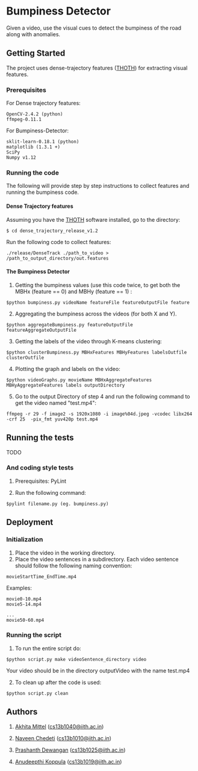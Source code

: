 # Bumpiness Detector

Given a video, use the visual cues to detect the bumpiness of the road along with anomalies.

## Getting Started

The project uses dense-trajectory features ([THOTH](https://lear.inrialpes.fr/people/wang/dense_trajectories)) for extracting visual features.

### Prerequisites

For Dense trajectory features:

```
OpenCV-2.4.2 (python)
ffmpeg-0.11.1
```

For Bumpiness-Detector:

```
sklit-learn-0.18.1 (python)
matplotlib (1.3.1 +)
SciPy
Numpy v1.12
```

### Running the code

The following will provide step by step instructions to collect features and running the bumpiness code.


#### Dense Trajectory features

Assuming you have the [THOTH](https://lear.inrialpes.fr/people/wang/dense_trajectories) software installed, go to the directory: 

```
$ cd dense_trajectory_release_v1.2
```

Run the following code to collect features: 

```
./release/DenseTrack ./path_to_video > /path_to_output_directory/out.features
```

#### The Bumpiness Detector

1. Getting the bumpiness values (use this code twice, to get both the MBHx (feature == 0) and MBHy (feature == 1) :

```
$python bumpiness.py videoName featureFile featureOutputFile feature
```

2. Aggregating the bumpiness across the videos (for both X and Y).

```
$python aggregateBumpiness.py featureOutputFile featureAggregateOutputFile
```

3. Getting the labels of the video through K-means clustering:

```
$python clusterBumpiness.py MBHxFeatures MBHyFeatures labelsOutfile clusterOutfile
```

4. Plotting the graph and labels on the video:

```
$python videoGraphs.py movieName MBHxAggregateFeatures MBHyAggregateFeatures labels outputDirectory
```

5. Go to the output Directory of step 4 and run the following command to get the video named "test.mp4":

```
ffmpeg -r 29 -f image2 -s 1920x1080 -i image%04d.jpeg -vcodec libx264 -crf 25  -pix_fmt yuv420p test.mp4
```


## Running the tests

TODO


### And coding style tests

1. Prerequisites: PyLint

2. Run the following command:

```
$pylint filename.py (eg. bumpiness.py)
```

## Deployment

### Initialization
1. Place the video in the working directory.
2. Place the video sentences in a subdirectory.
Each video sentence should follow the following naming convention:

```
movieStartTime_EndTime.mp4
```

Examples:

```
movie0-10.mp4
movie5-14.mp4

...
movie50-60.mp4
```
### Running the script

1. To run the entire script do:

```
$python script.py make videoSentence_directory video

```
Your video should be in the directory outputVideo with the name test.mp4

2. To clean up after the code is used:

```
$python script.py clean
```

## Authors
1. [Akhita Mittel](https://github.com/akshitamittel) (cs13b1040@iith.ac.in)

2. [Naveen Chedeti](https://github.com/chedeti) (cs13b1010@iith.ac.in)

3. [Prashanth Dewangan](https://github.com/Prashant-Dewangan) (cs13b1025@iith.ac.in)

4. [Anudeepthi Koppula](https://github.com/Anudeepthi) (cs13b1019@iith.ac.in)
